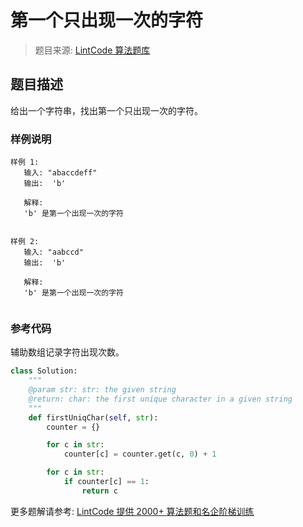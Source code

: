 # 第一个只出现一次的字符
 > 题目来源: [LintCode 算法题库](https://www.lintcode.com/problem/first-unique-character-in-a-string/?utm_source=sc-github-wzz)
 ## 题目描述
 给出一个字符串，找出第一个只出现一次的字符。
 ### 样例说明
 ```
样例 1:
	输入: "abaccdeff"
	输出:  'b'
	
	解释:
	'b' 是第一个出现一次的字符


样例 2:
	输入: "aabccd"
	输出:  'b'
	
	解释:
	'b' 是第一个出现一次的字符


```
 ### 参考代码
 辅助数组记录字符出现次数。
```python
class Solution:
    """
    @param str: str: the given string
    @return: char: the first unique character in a given string
    """
    def firstUniqChar(self, str):
        counter = {}

        for c in str:
            counter[c] = counter.get(c, 0) + 1

        for c in str:
            if counter[c] == 1:
                return c
```
 更多题解请参考: [LintCode 提供 2000+ 算法题和名企阶梯训练](https://www.lintcode.com/problem/?utm_source=sc-github-wzz)